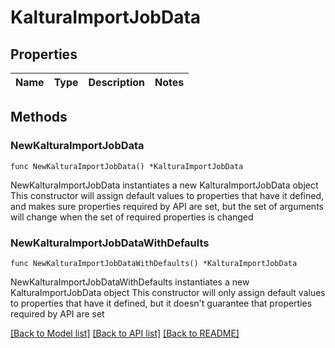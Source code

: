 # KalturaImportJobData

## Properties

Name | Type | Description | Notes
------------ | ------------- | ------------- | -------------

## Methods

### NewKalturaImportJobData

`func NewKalturaImportJobData() *KalturaImportJobData`

NewKalturaImportJobData instantiates a new KalturaImportJobData object
This constructor will assign default values to properties that have it defined,
and makes sure properties required by API are set, but the set of arguments
will change when the set of required properties is changed

### NewKalturaImportJobDataWithDefaults

`func NewKalturaImportJobDataWithDefaults() *KalturaImportJobData`

NewKalturaImportJobDataWithDefaults instantiates a new KalturaImportJobData object
This constructor will only assign default values to properties that have it defined,
but it doesn't guarantee that properties required by API are set


[[Back to Model list]](../README.md#documentation-for-models) [[Back to API list]](../README.md#documentation-for-api-endpoints) [[Back to README]](../README.md)


